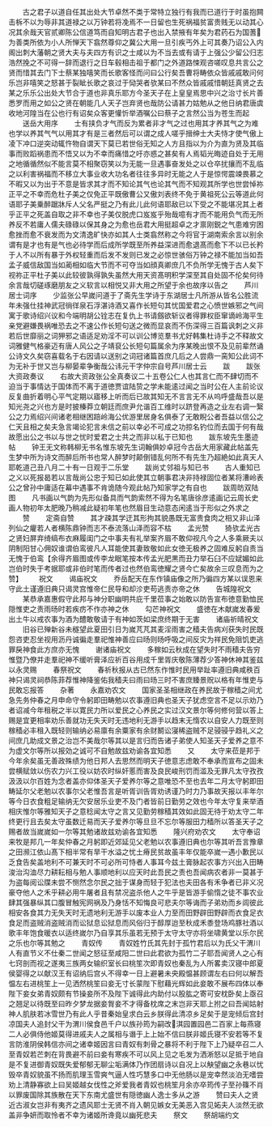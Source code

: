 <!-- { "loadSidebar": true } -->
　　古之君子以道自任其出处大节卓然不类于常特立独行有我而已道行于时虽抱闗击柝不以为辱非其道禄之以万钟若将凂焉不一日留也生死祸福贫富贵贱无以动其心况其余哉天官贰卿陈公信道笃而自知明古君子也出入禁掖有年矣为君药石为国蓍为善类所依为小人所惮天下翕然尊仰之冀公大用一旦引疾丐外上可其奏乃诏公入内阁出刺大藩朝之贤大夫与夫四方有识之士咸以为不当去或有请于上强公少留公归志浩然挽之不可得一辞而退行之日车毂相击祖于都门之外道路悚观咨嗟叹息共言公之贤而惜其去门下士蔡某独嘻笑而长歌客怪而问曰公行矣吾曹将畴依众皆戚戚敢问何乐岂非嘻笑之怒甚于裂眦长歌之哀过于恸哭者欤某曰不然众皆戚戚惜朝廷真贤之去某之乐乐公出处大节合于道也非真乐耶方今圣天子在上皇皇焉思中兴之治寸长片善悉罗而用之如公之贤在朝能几人天子岂弃贤也哉防公请甚力姑勉从之他日纳君唐虞收地河隍当在公也行有诏矣众客更懽忻举酒嘱公曰蔡子之言然公当为苍生而起
　　送岳大用序
　　士有挟负才气而反为累者非才气之过也用其才养其气之为难也学以养其气气以用其才有是三者然后可以谓之成人嗟乎搢绅士大夫恃才使气傲上凌下冲口逆突动辄忤物自谓天下莫已若世俗无知之人方且指以为介为直为贤及其临事而败蹈祸患而不悟又以为不幸而痛惜之吁亦惑之甚矣有人焉韬光晦迹自处于无用之地循循然似不能言莫不相聚窃笑以为无能一旦遇事奋发处之以仓卒扰攘而不乱临之以利害祸福而不移立大事业收大功名者往往多异时无能之人于是惊愕震竦畏慕之不暇又以为出于不意是皆求其才而不知论其气也论其气而不知观其所学也世尝悼祢正平之不幸而危杜子美之仅免正平既傲曹公又傲刘表终不免于黄祖死公云等道此何语耶子美乗醉踞牀斥人父名严挺之乃有此儿此何语耶敌已以下受之不能堪况其上者乎正平之死盖自取之非不幸也子美仅脱虎口岌岌乎殆哉噫有才而不能用负气而无所养反不若庸人儒夫碌碌以保其身之为愈也岳君大用挺超卓之才禀刚鋭之气患难穷困愈挫而愈不衰发而为文清逸旷快亦如其人士类翕然称之今将官于湖南索余言以别余谓有是才也有是气也必待学而后成所学既至所养益深进而愈退髙而愈下不以已长矜于人不以所有暴于外权轻重而后发不发则已发之必惊世骇俗万钟之禄不能加当如吾孟子威信敌国当如蔺相如临大节而不可夺当如顔真卿庶几不负所学无愧于古人矣下视祢正平杜子美以此较彼孰得孰失虽然大用天资髙明积学深至其自处固不伦矣何待余言哉切磋琢磨朋友之义软言以相悦又非大用之所望于余也故序以告之
　　芦川居士词序
　　少监张公早嵗问道于了斋先生学诗于东湖居士凡所游从皆名公胜流年未强仕挂神武冠徜徉泉石浮湛诗酒又喜作长短句其忧国爱君之心愤世嫉邪之气间寓于歌诗绍兴议和今端明胡公铨志在复仇上书请劔欲斩议者得罪权臣窜谪岭海平生亲党避嫌畏祸唯恐去之不速公作长短句送之微而显哀而不伤深得三百篇讽刺之义非若后世靡丽之词狎邪之语适足劝淫不可以训公博览羣书尤好韩集杜诗手之不释故文词雅健气格豪迈有唐人风公之子靖裒公长短句篇属余为序某晚出恨不及见前辈然诵公诗文久矣窃喜载名于右因请以送别之词冠诸篇首庶几后之人尝鼎一脔知公此词不为无补于世又岂与柳晏辈争衡哉公讳元干字仲宗自号芦川居士云
　　跋
　　跋张大资政奏议
　　右故大资政张公全真奏议二十五卷公仁人也其言仁而不肆切而不迫当于事情达于国体而不离于道徳贾谊陆贽之学未能逺过闻之当时公在人主前论议反复曲折着明心平气定期以寤移上听而后已故其知无不言言无不从呜呼盛哉吾以是知光尧之兴也方是时披榛莽立朝廷而庶尹允谐百工维时以跻登再造之业左右调一繄公之力焉绍兴间诸老相继困踣岭海公优游里居身名俱泰了无敢睨公者吾益以信公之仁天且相之矣夫急言竭论犯言未信之前以幸必不可成之功掠名钓位而去国于何有哉故愿出公之书以与世之忧时爱君之士共之而非以私于已知也
　　跋东坡先生墨迹帖
　　钟王无文称韩柳无书名惟东坡先生词翰俱妙卓冠今古岳大用家藏此帖盖先生梦中所为诗文而醉后所书也常人醉梦时颠倒错乱何所不有先生乃超絶如此真天人耶乾道己丑八月二十有一日观于二乐堂
　　跋尚丈邻祖与知已书
　　古人重知已之义以死报曷若以言哉尚公忠于知已如此使其立朝事君决非持禄固位者某将漕岭表公之曾孙中庸适在幕中遇事不肯诡随今观此帖乃知家学之有自也
　　跋周昉双陆图
　　凡书画以气韵为先形似备具而气韵索然不得为名笔唐徐彦逺画记云周长史画人物初年太肥晚乃稍减此疑初年笔也然眉目生动意态闲逺当于形似之外求之
　　赞
　　定斋自赞
　　其才疎其学迂其形拘其貌愚既无富贵食肉之相又非山泽列仙之癯若人者横陈鼎钟而志不泰流落山泽而容不枯
　　孟光赞
　　猗欤孟光古之贤妇屏弃绮缟布衣麻履闺门之中事夫有礼举案齐眉不敢仰视凡今之人多乘厥夫以阴制阳甘心佣奴谁谓伯鸾彼凡人耳能使其妻致敬如此女徳无极养之固难反躬自责当无愧于伯鸾【余得齐眉图或传李龙眠笔按本传孟光肥黒而丑力举石臼不应娬媚如此岂伯时失于考据耶或非伯时笔而传者过也然伯鸾徳耀之贤今亡矣故余三叹息而为之赞】
　　祝文
　　谒庙祝文
　　乔岳配天在东作镇庙像之所乃徧四方某以误恩来守此土谨遵旧典只谒灵宫惟帝仁民导和却沴吏苟逃责亦帝之休
　　告城隍祝文
　　某恭承嘉惠假守此邦与神分职幽明共庇千里莅事之始敢以防告宣布徳意勤恤民隠惟吏之责雨旸时若疾疠不作亦神之休
　　勾芒神祝文
　　盛徳在木献嵗发春爰出土牛以戒农事为酒为醴敢敬请于有神如茨如梁庶终期于无害
　　诸庙祈晴祝文
　　旧谷已殚新谷未穟望此夏田引日为嵗芃芃其麦淫雨害之穑夫告病刈获失时民既怨咨吏忍坐视用沥丹诚徧走羣祀惟神善应曰旸则旸呼吸之间反灾为祥民免阻饥吏逃罪戾神食此方庶亦无愧
　　谢诸庙祝文
　　多稼如云秋成在望失时不雨穑夫告穷惟暨乃僚并走羣祀神不缓听膏泽应祈百谷用成千里胥庆敬陈薄荐少答神休神其鉴兹以永灵赐
　　春祭祝文
　　春祈秋报从古已然东作惟时民用举趾率遵旧典咸秩百神只谒灵祠恭陈菲荐惟神降鉴佑我穑夫曰雨曰旸三时不害庶臻景贶以格有年惟吏与民敢忘报答
　　杂著
　　永嘉劝农文
　　国家圣圣相继政在养民故于稼穑之间尤急先务仲春之月申命守令躬即田畴勉以农事遵旧典也圣天子犹虑空言不足以示劝乃者诏减今年租税之半以寛民力所以爱民之心养民之实过汉文景尔等何修何营以答上赐是宜更相率劝乐善就功无失天时无违地利无游手以趋末无惰农以自安人力既至则稼穑必丰租入既轻则输纳必易廪有余粟家有余财鬭讼寖稀盗贼不足骎骎乎趋礼义之间庶几助成文景之治岂不美哉尔等其以是言归而告诸子弟使人知圣天子爱养之意不为虚文尔等所以报効之诚可不自勉故兹劝谕各宜知悉
　　又
　　太守来莅是邦于今年余矣虽无善政殊绩为他日邦人去思然而明天子徳意志虑敢不奉承而宣布之固未尝横赋敛以伤农力兴工役以妨农时纵奸慝而害及良民峻刑罚而滥及无罪凡太守孜孜汲汲以尔百姓为念者盖亦仰体圣天子爱养尔等之意唯恐不至也去年二月太守躬即田畴延尔父老勉以农事尔父老惟吾言是听胥训告胥劝诱谨乃时力乃事故天报以丰年尔等今日衣食粗足输纳无欠安居乐业吏不及门者皆前日勤劳之效也今年太守复来举酒相庆惟尔等雅知天子之意稔闻太守之言又见勤劳稼穑其效如此固无待于劝太守二年终更行且去矣太守虽数迁易而天子爱养尔等旦旦不忘尔等服田力穑所以答圣天子之赐者故当嵗嵗如一尔等其勉诸故兹劝谕各宜知悉
　　隆兴府劝农文
　　太守奉诏来牧是邦几一年矣仲春之月躬即近郊延见父老勉以农事遵旧典也尔等其听吾言豫章之田濒江依山髙下相半常有旱干水溢之忧土瘠民贫故虽丰年仅能卒嵗一遇小歉民以乏食告矣盖地利不可兼天时不可必所可恃者人事耳今兹土膏脉起农事方兴出入田畴浚治沟洫尽力耕耘相与勉人事顺地利以应天时此吾民之责也吾闻病农者非一莫甚于为盗每阅讼牒未尝不恻然念尔民之拙于谋身而轻于犯法也夫田各有禾争者已非义况豪夺他人之禾乎耕必用牛屠者且有禁况盗杀他人之牛乎是皆游手偷惰之徒不事农业肆其强暴纵其口腹冒触宪网祸及乃身恬不知悔良可悲夫尔等诲而子弟劝而乡闾彼此相安各食其力无失天时无遗地利无游手以废本业人力至而田野辟田野辟而衣食足衣食足而盗贼消盗贼消而讼狱息讼狱息而风俗归于醇厚迨至秋成禾黍登场鸡豚社酒以歌丰年饱食暖衣以适终嵗尔乃自享其乐虽若无预于太守太守亦将坐啸黄堂以乐尔民之乐也尔等其勉之
　　青奴传
　　青奴姓竹氏其先封于孤竹君后以为氏父干渭川人有直节义不仕秦二世闻之怒征至咸阳二世曰此君欲为孤竹二子耶吾闻贤人之心有七窍剖而视之遂夷三族两女输织室长曰桃笙次即青奴也秦乱为人所畧卖汉寝中郎夏侯婴得之以献汉王有诏纳后宫乆不得幸一日上避暑未央殿愠甚顾谓左右曰何以解吾愠左右进桃笙上一见洒然桃笙曰妾无寸长蒙陛下慰藉光辉如此妾敢不展布四体以奉陛下妾女弟青奴颇有节操妾所不及陛下诚得此内助付以股肱之寄可安枕卧矣上亟召之翘足以待既至曰昨夕梦龙据妾胷妾不才得备枕席之末岂非天耶上拊之曰吾闻姑射神人肌肤若冰雪世乃有此人乎昔秦始皇求白云乡朕得此清凉乡足矣于是宠倾后宫封凉国夫人追封父干为渭川侯食邑千户以族孙筠为嗣改淇园置园邑二百家上每燕寝二人必俱侍他姬莫得进戚夫人之属相与谮于上上始不信曰朕非姬氏寝不安若等不复言防淮阴侯韩信亦间之诸幸姬因言曰青奴有刺骨之暴将不利于陛下上乃疑卒召二人至青奴若芒刺在背畏避不前曰妾有寒疾不可以风上见之毛发为洒淅怒以足抵于地自是不复进御青奴既失爱郁郁无聊尘垢满体乃作团扇诗以自况上以觖望幽之永巷以忧毁卒青奴貌虽不扬而肌理玉雪爽气逼人性巧慧多口中无他肠以是宠幸然淡泊无嗜尝劝上清静寡欲上曰吴姬越女伐性之斧爱我者青奴也桃笙月余亦卒筠传子至孙篠不肖以罪废国除其族散在天下东南尤盛世有隠徳幽人逸士多从之游
　　赞曰夫人之贤近古淑女岂非有夷齐之遗风耶士无贤不肖入朝见嫉女无美恶入宫见妬夫人淡然无欲盖非争妍而取怜者不幸为诸姬所谗竟以幽死悲夫
　　祭文
　　祭胡端约文
